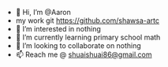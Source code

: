 - 👋 Hi, I’m @Aaron
- my work git https://github.com/shawsa-artc
- 👀 I’m interested in nothing
- 🌱 I’m currently learning primary school math
- 💞️ I’m looking to collaborate on nothing
- 📫 Reach me @ shuaishuai86@gmail.com

<!---
exmlcxjv/exmlcxjv is a ✨ special ✨ repository because its `README.md` (this file) appears on your GitHub profile.
You can click the Preview link to take a look at your changes.
--->
